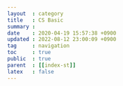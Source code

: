 ```yaml
---
layout  : category
title   : CS Basic
summary : 
date    : 2020-04-19 15:57:38 +0900
updated : 2022-08-12 23:00:09 +0900
tag     : navigation
toc     : true
public  : true
parent  : [[index-st]]
latex   : false
---
```


